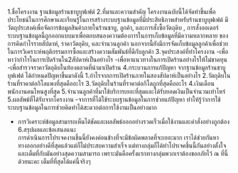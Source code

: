 1.ชื่อโครงงาน
ฐานข้อมูลร้านชาบูบุฟเฟต์
2.ที่มาและความสำคัญ
โครงงานฉบับนี้ได้จัดทำขึ้นเพื่อประโยชน์ในการศึกษาและเรียนรู้ในการสร้างระบบฐานข้อมูลที่มีประสิทธิภาพสำหรับร้านชาบูบุฟเฟต์ มีวัตถุประสงค์เพื่อจัดการข้อมูลสินค้าภายในร้านชาบู, ลูกค้า, และการสั่งซื้อวัตถุดิบ , การสั่งออเดอร์ ระบบฐานข้อมูลนี้ถูกออกแบบมาเพื่อตอบสนองความต้องการในการเก็บข้อมูลที่มีความหลากหลาย ของการคิดกำไรรายสัปดาห์, ราคาวัตถุดิบ, และจำนวนลูกค้า นอกจากนี้ยังมีการจัดเก็บข้อมูลลูกค้าเพื่อช่วยในการวิเคราะห์พฤติกรรมการซื้อและสร้างความสัมพันธ์ที่ดีกับลูกค้า
3.จุดประสงค์ที่ทำโครงงาน
-เพื่อหาว่ากำไรในการเปิดร้านใน2สัปดาห์เป็นอย่างไร
-เพื่อหาแนวทางในการเปิดร้านอย่างไรให้ไม่ขาดทุน
-เพื่อสำรวจราคาวัตถุดิบในท้องตลาดที่นำมาเปิดร้าน
4.กระบวนการแก้ปัญหา
จากฐานข้อมูลร้านชาบูบุฟเฟต์ ได้กำหนดปัญหาขึ้นมาดังนี้
1.กำไรจากการเปิดร้านภายในสองสัปดาห์เป็นอย่างไร
2.วัตถุดิบในร้านที่ราคาต่อกิโลแพงที่สุดคืออะไร
3.วัตถุดิบในร้านที่ราคาต่อกิโลถูกที่สุดคืออะไร
4.เงินเดือนพนักงานคนไหนสูงที่สุด
5.จำนวนลูกค้าที่มาใช้บริการเยอะที่สุดและได้รับยอดเงินเป็นจำนวนเท่าไหร่
5.ผลลัพธ์ที่ได้รับจากโครงงาน
-จาการที่ได้ใช้ระบบฐานข้อมูลในการช่วยแก้ปัญหา ทำให้รู้ว่าการใช้ระบบฐานข้อมูลในการช่วยคิดทำได้สะดวกต่อการใช้งานเป็นอย่างมาก
- การวิเคราะห์ข้อมูลสามารถเห็นได้ชัดและผลลัพธ์ออกอย่างรวดเร็วเมื่อใช้งานและคำสั่งอย่างถูกต้อง
6.สรุปผลและข้อเสนอแนะ 	
การดำเนินการโปรเจคงานชิ้นนี้ยังคงค่อนข้างที่จะมีข้อผิดพลาดที่จะเยอะมาก เราได้ช่วยกันหาทางออกอย่างดีที่สุดแล้วแต่ก็ไม่ประสบความสำเร็จ แต่ทางกลุ่มก็ได้ทำโปรเจคชิ้นนี้กันอย่างตั้งใจและเต็มที่กับมันอย่างสุดความสามารถ เพราะมันคือครั้งแรกทางกลุ่มพวกเราต้องขออภัยไว้ ณ ที่นี้ด้วยนะคะ เต็มที่ที่สุดได้แค่นี้จริงๆ
